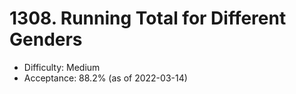 # 1308. Running Total for Different Genders
- Difficulty: Medium
- Acceptance: 88.2% (as of 2022-03-14)
